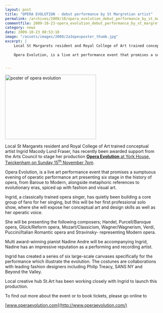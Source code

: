 ```yaml
---
layout: post
title: "OPERA EVOLUTION - debut performance by St Margretian artist"
permalink: /archives/2009/10/opera_evolution_debut_performance_by_st_margretian.html
commentfile: 2009-10-23-opera_evolution_debut_performance_by_st_margretian
category: news
date: 2009-10-23 08:53:18
image: "/assets/images/2009/2a3opevposter_thumb.jpg"
excerpt: |
    Local St Margarets resident and Royal College of Art trained conceptual artist Ingrid Macody Lund Fraser, has recently been awarded support from the Arts Council to stage her production <a href="https://stmargarets.london/event/fair/200705142249">*Opera Evolution* at York House, Twickenham on Sunday 15<sup>th</sup> November 7pm</a>
    
    Opera Evolution, is a live art performance event that promises a sumptuous evening of operatic performance art presenting six stage in the history of opera, from Baroue to Modern, alongside metaphoric references to evolutionary eras, spiced up with fashion and visual art.
    

---
```


<a href="/assets/images/2009/2a3opevposter.jpg" title="See larger version of - poster of opera evolution"><img src="/assets/images/2009/2a3opevposter_thumb.jpg" width="300" height="212" alt="poster of opera evolution" class="photo center" /></a>

Local St Margarets resident and Royal College of Art trained conceptual artist Ingrid Macody Lund Fraser, has recently been awarded support from the Arts Council to stage her production [**Opera Evolution** at York House, Twickenham on Sunday 15<sup>th</sup> November 7pm](/event/fair/200705142249).

Opera Evolution, is a live art performance event that promises a sumptuous evening of operatic performance art presenting six stage in the history of opera, from Baroue to Modern, alongside metaphoric references to evolutionary eras, spiced up with fashion and visual art.

Ingrid, a classically trained opera singer, has quietly been building a core group of fans for her singing, but this will be her first professional solo show, where she will expose her conceptual art and design skills as well as her operatic voice.

She will be presenting the following composers; Handel, Purcell/Baroque opera, Glück/Reform opera, Mozart/Classicism, Wagner/Wagnerism, Verdi, Puccini/Italian Romantic opera and Stravinsky- representing Modern opera.

Multi award-winning pianist Nadine Andre will be accompanying Ingrid, Nadine has an impressive reputation as a performing and recording artist.

Ingrid has created a series of six large-scale canvases specifically for the performance which illustrate the evolution. The costunes are collaborations with leading fashion designers including Philip Treacy, SANS NY and Beyond the Valley.

Local creative hub St.Art has been working closely with Ingrid to launch this production.

To find out more about the event or to book tickets, please go online to

[www.operaevolution.com](http://www.operaevolution.com/)
